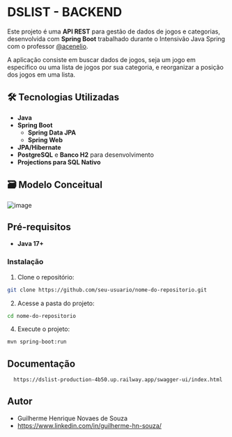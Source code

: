# DSLIST - BACKEND

Este projeto é uma **API REST** para gestão de dados de jogos e categorias, desenvolvida com **Spring Boot** trabalhado durante o Intensivão Java Spring com o professor [@acenelio]([https://github.com/seu-usuario](https://github.com/acenelio)).

A aplicação consiste em buscar dados de jogos, seja um jogo em especifico ou uma lista de jogos por sua categoria, e reorganizar a posição dos jogos em uma lista.

## 🛠️ Tecnologias Utilizadas

- **Java**
- **Spring Boot**
  - **Spring Data JPA**
  - **Spring Web**
- **JPA/Hibernate**
- **PostgreSQL** e **Banco H2** para desenvolvimento
- **Projections para SQL Nativo**

## 🗃️ Modelo Conceitual
![image](https://github.com/user-attachments/assets/c2dc471d-6b99-43d4-a86c-da332182b935)

## Pré-requisitos

- **Java 17+**

### Instalação

1. Clone o repositório:

```bash
git clone https://github.com/seu-usuario/nome-do-repositorio.git
```

2. Acesse a pasta do projeto:

```bash
cd nome-do-repositorio
```

4. Execute o projeto:

```bash
mvn spring-boot:run
```

## Documentação
```bash
  https://dslist-production-4b50.up.railway.app/swagger-ui/index.html
```

## Autor
- Guilherme Henrique Novaes de Souza
- https://www.linkedin.com/in/guilherme-hn-souza/
